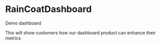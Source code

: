 # RainCoatDashboard
Demo dashboard

This will show customers how our dashboard product can enhance their metrics
